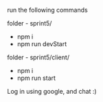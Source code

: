 run the following commands


folder - sprint5/
- npm i 
- npm run devStart

folder - sprint5/client/
- npm i
- npm run start

Log in using google, and chat :)
